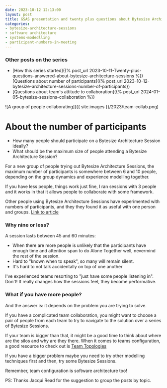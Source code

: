 ```yaml
---
date: 2023-10-12 12:13:00
layout: post
title: GSAS presentation and twenty plus questions about Bytesize Architecture sessions - The plan
categories:
- bytesize-architecture-sessions
- software architecture
- systems-modedlling
- participant-numbers-in-meeting
---
```



### Other posts on the series
* [How this series started]({% post_url 2023-10-11-Twenty-plus-questions-answered-about-bytesize-architecture-sessions %})
[Questions about number of participants]({% post_url 2023-10-12-bytesize-architecture-sessions-number-of-participants})
* [Questions about team's attitude to collaboration]({% post_url 2024-01-05-bytesize-sessions-collaboration %})

![A group of people collaborating]({{ site.images }}/2023/team-collab.png)

# About the number of participants
* How many people should participate on a Bytesize Architecture Session ideally?
* What should be the maximum size of people attending a Bytesize Architecture Session?

For a new group of people trying out Bytesize Architecture Sessions, the maximum number of participants is somewhere between 6 and 10 people, depending on the group dynamics and experience modelling together.

If you have less people, things work just fine, I ran sessions with 3 people and it works in that it allows people to collaborate with some framework.

Other people using Bytesize Architecture Sessions have experimented with numbers of participants, and they
they found it as useful with one person and groups. [Link to article](https://bytesizearchitecturesessions.com/news/jean-de-barocchez-documentation)



### Why nine or less?

A session lasts between 45 and 60 minutes:

* When there are more people is unlikely that the participants have enough time and attention span to do Alone Together well, nevermind the rest of the session.
* Hard to "known when to speak", so many will remain silent.
* It's hard to not talk accidentally on top of one another 

I've experienced teams resorting to "just have some people listening in".  Don't! 
It really changes how the sessions feel, they become performative. 

### What if you have more people?

And the answer is: it depends on the problem you are trying to solve. 

If you have a complicated team collaboration, you might want to choose a pair of people from each team to try to navigate to the solution over a series of Bytesize Sessions. 

If your team is bigger than that, it might be a good time to think about where are the silos and why are they there. When it comes to teams configuration,  a good resource to check out is [Team Topologies](https://teamtopologies.com/book)

If you have a bigger problem maybe you need to try other modelling techniques first and then, try some Bytesize Sessions. 

Remember, team configuration is software architecture too!


PS: Thanks Jacqui Read for the suggestion to group the posts by topic.

